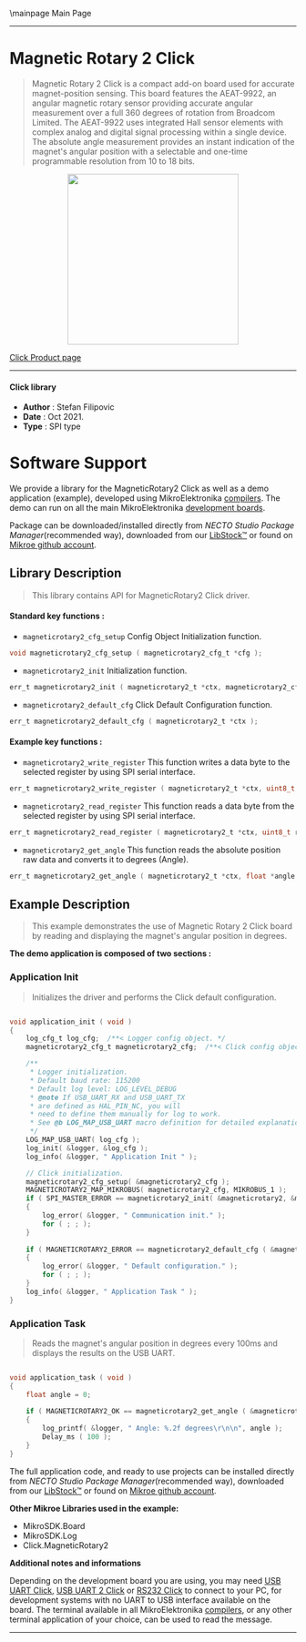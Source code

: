 \mainpage Main Page

---
# Magnetic Rotary 2 Click

> Magnetic Rotary 2 Click is a compact add-on board used for accurate magnet-position sensing. This board features the AEAT-9922, an angular magnetic rotary sensor providing accurate angular measurement over a full 360 degrees of rotation from Broadcom Limited. The AEAT-9922 uses integrated Hall sensor elements with complex analog and digital signal processing within a single device. The absolute angle measurement provides an instant indication of the magnet's angular position with a selectable and one-time programmable resolution from 10 to 18 bits.

<p align="center">
  <img src="https://download.mikroe.com/images/click_for_ide/magneticrotary2_click.png" height=300px>
</p>

[Click Product page](https://www.mikroe.com/magnetic-rotary-2-click)

---


#### Click library

- **Author**        : Stefan Filipovic
- **Date**          : Oct 2021.
- **Type**          : SPI type


# Software Support

We provide a library for the MagneticRotary2 Click
as well as a demo application (example), developed using MikroElektronika
[compilers](https://www.mikroe.com/necto-studio).
The demo can run on all the main MikroElektronika [development boards](https://www.mikroe.com/development-boards).

Package can be downloaded/installed directly from *NECTO Studio Package Manager*(recommended way), downloaded from our [LibStock&trade;](https://libstock.mikroe.com) or found on [Mikroe github account](https://github.com/MikroElektronika/mikrosdk_click_v2/tree/master/clicks).

## Library Description

> This library contains API for MagneticRotary2 Click driver.

#### Standard key functions :

- `magneticrotary2_cfg_setup` Config Object Initialization function.
```c
void magneticrotary2_cfg_setup ( magneticrotary2_cfg_t *cfg );
```

- `magneticrotary2_init` Initialization function.
```c
err_t magneticrotary2_init ( magneticrotary2_t *ctx, magneticrotary2_cfg_t *cfg );
```

- `magneticrotary2_default_cfg` Click Default Configuration function.
```c
err_t magneticrotary2_default_cfg ( magneticrotary2_t *ctx );
```

#### Example key functions :

- `magneticrotary2_write_register` This function writes a data byte to the selected register by using SPI serial interface.
```c
err_t magneticrotary2_write_register ( magneticrotary2_t *ctx, uint8_t reg, uint8_t data_in );
```

- `magneticrotary2_read_register` This function reads a data byte from the selected register by using SPI serial interface.
```c
err_t magneticrotary2_read_register ( magneticrotary2_t *ctx, uint8_t reg, uint8_t *data_out );
```

- `magneticrotary2_get_angle` This function reads the absolute position raw data and converts it to degrees (Angle).
```c
err_t magneticrotary2_get_angle ( magneticrotary2_t *ctx, float *angle );
```

## Example Description

> This example demonstrates the use of Magnetic Rotary 2 Click board by reading and displaying the magnet's angular position in degrees.

**The demo application is composed of two sections :**

### Application Init

> Initializes the driver and performs the Click default configuration.

```c

void application_init ( void )
{
    log_cfg_t log_cfg;  /**< Logger config object. */
    magneticrotary2_cfg_t magneticrotary2_cfg;  /**< Click config object. */

    /** 
     * Logger initialization.
     * Default baud rate: 115200
     * Default log level: LOG_LEVEL_DEBUG
     * @note If USB_UART_RX and USB_UART_TX 
     * are defined as HAL_PIN_NC, you will 
     * need to define them manually for log to work. 
     * See @b LOG_MAP_USB_UART macro definition for detailed explanation.
     */
    LOG_MAP_USB_UART( log_cfg );
    log_init( &logger, &log_cfg );
    log_info( &logger, " Application Init " );

    // Click initialization.
    magneticrotary2_cfg_setup( &magneticrotary2_cfg );
    MAGNETICROTARY2_MAP_MIKROBUS( magneticrotary2_cfg, MIKROBUS_1 );
    if ( SPI_MASTER_ERROR == magneticrotary2_init( &magneticrotary2, &magneticrotary2_cfg ) )
    {
        log_error( &logger, " Communication init." );
        for ( ; ; );
    }
    
    if ( MAGNETICROTARY2_ERROR == magneticrotary2_default_cfg ( &magneticrotary2 ) )
    {
        log_error( &logger, " Default configuration." );
        for ( ; ; );
    }
    log_info( &logger, " Application Task " );
}

```

### Application Task

> Reads the magnet's angular position in degrees every 100ms and displays the results on the USB UART.

```c

void application_task ( void )
{
    float angle = 0;
    
    if ( MAGNETICROTARY2_OK == magneticrotary2_get_angle ( &magneticrotary2, &angle ) )
    {
        log_printf( &logger, " Angle: %.2f degrees\r\n\n", angle );
        Delay_ms ( 100 );
    }
}

```

The full application code, and ready to use projects can be installed directly from *NECTO Studio Package Manager*(recommended way), downloaded from our [LibStock&trade;](https://libstock.mikroe.com) or found on [Mikroe github account](https://github.com/MikroElektronika/mikrosdk_click_v2/tree/master/clicks).

**Other Mikroe Libraries used in the example:**

- MikroSDK.Board
- MikroSDK.Log
- Click.MagneticRotary2

**Additional notes and informations**

Depending on the development board you are using, you may need
[USB UART Click](http://shop.mikroe.com/usb-uart-click),
[USB UART 2 Click](http://shop.mikroe.com/usb-uart-2-click) or
[RS232 Click](http://shop.mikroe.com/rs232-click) to connect to your PC, for
development systems with no UART to USB interface available on the board. The
terminal available in all MikroElektronika
[compilers](http://shop.mikroe.com/compilers), or any other terminal application
of your choice, can be used to read the message.

---
